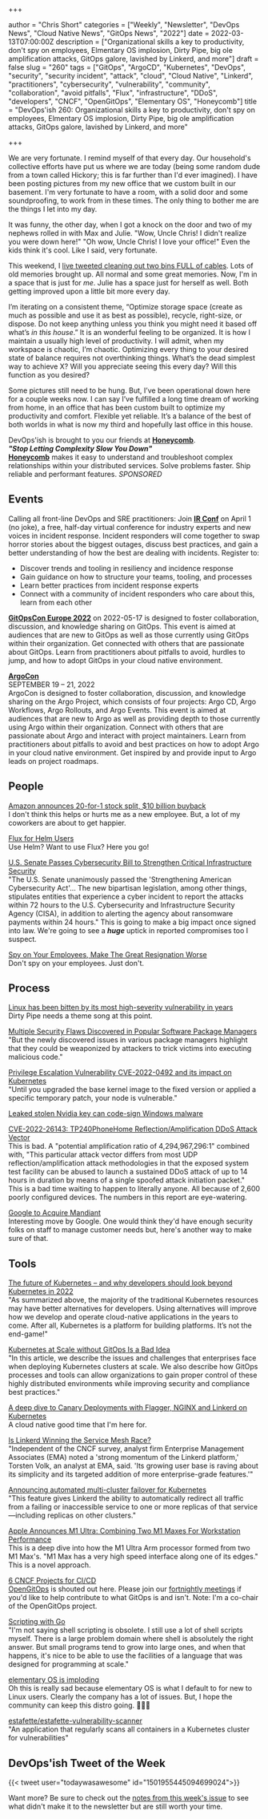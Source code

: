 +++

author = "Chris Short"
categories = ["Weekly", "Newsletter", "DevOps News", "Cloud Native News", "GitOps News", "2022"]
date = 2022-03-13T07:00:00Z
description = ["Organizational skills a key to productivity, don't spy on employees, Elmentary OS implosion, Dirty Pipe, big ole amplification attacks, GitOps galore, lavished by Linkerd, and more"]
draft = false
slug = "260"
tags = ["GitOps", "ArgoCD", "Kubernetes", "DevOps", "security", "security incident", "attack", "cloud", "Cloud Native", "Linkerd", "practitioners", "cybersecurity", "vulnerability", "community", "collaboration", "avoid pitfalls", "Flux", "infrastructure", "DDoS", "developers", "CNCF", "OpenGitOps", "Elementary OS", "Honeycomb"]
title = "DevOps'ish 260: Organizational skills a key to productivity, don't spy on employees, Elmentary OS implosion, Dirty Pipe, big ole amplification attacks, GitOps galore, lavished by Linkerd, and more"

+++

We are very fortunate. I remind myself of that every day. Our household's collective efforts have put us where we are today (being some random dude from a town called Hickory; this is far further than I'd ever imagined). I have been posting pictures from my new office that we custom built in our basement. I'm very fortunate to have a room, with a solid door and some soundproofing, to work from in these times. The only thing to bother me are the things I let into my day.

It was funny, the other day, when I got a knock on the door and two of my nephews rolled in with Max and Julie. "Wow, Uncle Chris! I didn't realize you were down here!" "Oh wow, Uncle Chris! I love your office!" Even the kids think it's cool. Like I said, very fortunate.

This weekend, I [live tweeted cleaning out two bins FULL of cables](https://twitter.com/ChrisShort/status/1502649910415474688?utm_campaign=devopsish&utm_source=newsletter&utm_medium=text). Lots of old memories brought up. All normal and some great memories. Now, I'm in a space that is just for *me*. Julie has a space just for herself as well. Both getting improved upon a little bit more every day.

I’m iterating on a consistent theme, “Optimize storage space (create as much as possible and use it as best as possible), recycle, right-size, or dispose. Do not keep anything unless you think you might need it based off what’s *in this house*.” It is an wonderful feeling to be organized. It is how I maintain a usually high level of productivity. I will admit, when my workspace is chaotic, I’m chaotic. Optimizing every thing to your desired state of balance requires not overthinking things. What’s the dead simplest way to achieve X? Will you appreciate seeing this every day? Will this function as you desired?

Some pictures still need to be hung. But, I’ve been operational down here for a couple weeks now. I can say I’ve fulfilled a long time dream of working from home, in an office that has been custom built to optimize my productivity and comfort. Flexible yet reliable. It’s a balance of the best of both worlds in what is now my third and hopefully last office in this house.

DevOps'ish is brought to you our friends at [**Honeycomb**](https://ui.honeycomb.io/signup?&utm_source=devopsish&utm_medium=newsletter&utm_campaign=ad&utm_content=product-signup).  
***"Stop Letting Complexity Slow You Down"***  
[**Honeycomb**](https://ui.honeycomb.io/signup?&utm_source=devopsish&utm_medium=newsletter&utm_campaign=ad&utm_content=product-signup) makes it easy to understand and troubleshoot complex relationships within your distributed services. Solve problems faster. Ship reliable and performant features. *SPONSORED*

## Events

Calling all front-line DevOps and SRE practitioners: Join [**IR Conf**](https://www.irconf.io/?utm_source=newsletter&utm_medium=258&utm_campaign=devopsish) on April 1 (no joke), a free, half-day virtual conference for industry experts and new voices in incident response. Incident responders will come together to swap horror stories about the biggest outages, discuss best practices, and gain a better understanding of how the best are dealing with incidents. Register to:

* Discover trends and tooling in resiliency and incidence response
* Gain guidance on how to structure your teams, tooling, and processes
* Learn better practices from incident response experts
* Connect with a community of incident responders who care about this, learn from each other

[**GitOpsCon Europe 2022**](https://events.linuxfoundation.org/gitopscon-europe/?utm_source=newsletter&utm_medium=258&utm_campaign=devopsish) on 2022-05-17 is designed to foster collaboration, discussion, and knowledge sharing on GitOps. This event is aimed at audiences that are new to GitOps as well as those currently using GitOps within their organization. Get connected with others that are passionate about GitOps. Learn from practitioners about pitfalls to avoid, hurdles to jump, and how to adopt GitOps in your cloud native environment.

[**ArgoCon**](https://events.linuxfoundation.org/argocon/)  
SEPTEMBER 19 – 21, 2022  
ArgoCon is designed to foster collaboration, discussion, and knowledge sharing on the Argo Project, which consists of four projects: Argo CD, Argo Workflows, Argo Rollouts, and Argo Events. This event is aimed at audiences that are new to Argo as well as providing depth to those currently using Argo within their organization. Connect with others that are passionate about Argo and interact with project maintainers. Learn from practitioners about pitfalls to avoid and best practices on how to adopt Argo in your cloud native environment. Get inspired by and provide input to Argo leads on project roadmaps.

## People

[Amazon announces 20-for-1 stock split, $10 billion buyback](https://www.cnbc.com/2022/03/09/amazon-announces-20-for-1-stock-split-10-billion-buyback.html)  
I don't think this helps or hurts me as a new employee. But, a lot of my coworkers are about to get happier.

[Flux for Helm Users](https://youtu.be/r_vKf5l1D1M)  
Use Helm? Want to use Flux? Here you go!

[U.S. Senate Passes Cybersecurity Bill to Strengthen Critical Infrastructure Security](https://thehackernews.com/2022/03/us-senate-passes-cybersecurity-bill-to.html)  
"The U.S. Senate unanimously passed the 'Strengthening American Cybersecurity Act'... The new bipartisan legislation, among other things, stipulates entities that experience a cyber incident to report the attacks within 72 hours to the U.S. Cybersecurity and Infrastructure Security Agency (CISA), in addition to alerting the agency about ransomware payments within 24 hours." This is going to make a big impact once signed into law. We're going to see a ***huge*** uptick in reported compromises too I suspect.

[Spy on Your Employees, Make The Great Resignation Worse](https://news.crunchbase.com/news/great-resignation-worse-employee-retention/)  
Don't spy on your employees. Just don't.

## Process

[Linux has been bitten by its most high-severity vulnerability in years](https://arstechnica.com/information-technology/2022/03/linux-has-been-bitten-by-its-most-high-severity-vulnerability-in-years/)  
Dirty Pipe needs a theme song at this point.

[Multiple Security Flaws Discovered in Popular Software Package Managers](https://thehackernews.com/2022/03/multiple-security-flaws-discovered-in.html)  
"But the newly discovered issues in various package managers highlight that they could be weaponized by attackers to trick victims into executing malicious code."

[Privilege Escalation Vulnerability CVE-2022-0492 and its impact on Kubernetes](https://www.armosec.io/blog/privilege-escalation-vulnerability-cve-2022-0492-kubernetes/)  
"Until you upgraded the base kernel image to the fixed version or applied a specific temporary patch, your node is vulnerable."

[Leaked stolen Nvidia key can code-sign Windows malware](https://www.theregister.com/2022/03/05/nvidia_stolen_certificate/)

[CVE-2022-26143: TP240PhoneHome Reflection/Amplification DDoS Attack Vector](https://www.akamai.com/blog/security/phone-home-ddos-attack-vector)  
This is bad. A "potential amplification ratio of 4,294,967,296:1" combined with, "This particular attack vector differs from most UDP reflection/amplification attack methodologies in that the exposed system test facility can be abused to launch a sustained DDoS attack of up to 14 hours in duration by means of a single spoofed attack initiation packet." This is a bad time waiting to happen to literally anyone. All because of 2,600 poorly configured devices. The numbers in this report are eye-watering.

[Google to Acquire Mandiant](https://www.mandiant.com/company/press-release/mgc)  
Interesting move by Google. One would think they'd have enough security folks on staff to manage customer needs but, here's another way to make sure of that.

## Tools

[The future of Kubernetes – and why developers should look beyond Kubernetes in 2022](https://www.cncf.io/blog/2022/03/04/the-future-of-kubernetes-and-why-developers-should-look-beyond-kubernetes-in-2022/)  
"As summarized above, the majority of the traditional Kubernetes resources may have better alternatives for developers. Using alternatives will improve how we develop and operate cloud-native applications in the years to come. After all, Kubernetes is a platform for building platforms. It’s not the end-game!"

[Kubernetes at Scale without GitOps Is a Bad Idea](https://thenewstack.io/kubernetes-at-scale-without-gitops-is-a-bad-idea/)  
"In this article, we describe the issues and challenges that enterprises face when deploying Kubernetes clusters at scale. We also describe how GitOps processes and tools can allow organizations to gain proper control of these highly distributed environments while improving security and compliance best practices."

[A deep dive to Canary Deployments with Flagger, NGINX and Linkerd on Kubernetes](https://devopsian.net/posts/kubernetes-canary-deployments/)  
A cloud native good time that I'm here for.

[Is Linkerd Winning the Service Mesh Race?](https://thenewstack.io/is-linkerd-winning-the-service-mesh-race/)  
"Independent of the CNCF survey, analyst firm Enterprise Management Associates (EMA) noted a 'strong momentum of the Linkerd platform,' Torsten Volk, an analyst at EMA, said. 'Its growing user base is raving about its simplicity and its targeted addition of more enterprise-grade features.'"

[Announcing automated multi-cluster failover for Kubernetes](https://linkerd.io/2022/03/09/announcing-automated-multi-cluster-failover-for-kubernetes/)  
"This feature gives Linkerd the ability to automatically redirect all traffic from a failing or inaccessible service to one or more replicas of that service—including replicas on other clusters."

[Apple Announces M1 Ultra: Combining Two M1 Maxes For Workstation Performance](https://www.anandtech.com/show/17306/apple-announces-m1-ultra-combining-two-m1-maxes-for-even-more-performance)  
This is a deep dive into how the M1 Ultra Arm processor formed from two M1 Max's. "M1 Max has a very high speed interface along one of its edges." This is a novel approach.

[6 CNCF Projects for CI/CD](https://containerjournal.com/features/6-cncf-projects-for-ci-cd/)  
[OpenGitOps](https://opengitops.dev/) is shouted out here. Please join our [fortnightly meetings](https://tockify.com/cncf.public.events/detail/401/1647453600000) if you'd like to help contribute to what GitOps is and isn't. Note: I'm a co-chair of the OpenGitOps project.

[Scripting with Go](https://bitfieldconsulting.com/golang/scripting)  
"I'm not saying shell scripting is obsolete. I still use a lot of shell scripts myself. There is a large problem domain where shell is absolutely the right answer. But small programs tend to grow into large ones, and when that happens, it's nice to be able to use the facilities of a language that was designed for programming at scale."

[elementary OS is imploding](https://lunduke.substack.com/p/elementary-os-is-imploding)  
Oh this is really sad because elementary OS is what I default to for new to Linux users. Clearly the company has a lot of issues. But, I hope the community can keep this distro going. 🤞🤞🤞

[estafette/estafette-vulnerability-scanner](https://github.com/estafette/estafette-vulnerability-scanner)  
"An application that regularly scans all containers in a Kubernetes cluster for vulnerabilities"

## DevOps'ish Tweet of the Week

{{< tweet user="todaywasawesome" id="1501955445094699024">}}

Want more? Be sure to check out the [notes from this week's issue](https://devopsish.com/260/notes/) to see what didn't make it to the newsletter but are still worth your time.
